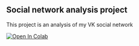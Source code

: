 ## Social network analysis project

This project is an analysis of my VK social network

[![Open In Colab](https://colab.research.google.com/assets/colab-badge.svg)](https://colab.research.google.com/drive/1s5RbJvwpCCw7ox5PO6xs1LrS7E23pn44)
